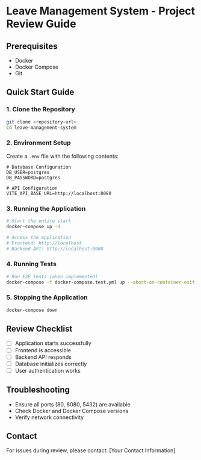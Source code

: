 
# Leave Management System - Project Review Guide

## Prerequisites
- Docker
- Docker Compose
- Git

## Quick Start Guide

### 1. Clone the Repository
```bash
git clone <repository-url>
cd leave-management-system
```

### 2. Environment Setup
Create a `.env` file with the following contents:
```
# Database Configuration
DB_USER=postgres
DB_PASSWORD=postgres

# API Configuration
VITE_API_BASE_URL=http://localhost:8080
```

### 3. Running the Application
```bash
# Start the entire stack
docker-compose up -d

# Access the application
# Frontend: http://localhost
# Backend API: http://localhost:8080
```

### 4. Running Tests
```bash
# Run E2E tests (when implemented)
docker-compose -f docker-compose.test.yml up --abort-on-container-exit
```

### 5. Stopping the Application
```bash
docker-compose down
```

## Review Checklist
- [ ] Application starts successfully
- [ ] Frontend is accessible
- [ ] Backend API responds
- [ ] Database initializes correctly
- [ ] User authentication works

## Troubleshooting
- Ensure all ports (80, 8080, 5432) are available
- Check Docker and Docker Compose versions
- Verify network connectivity

## Contact
For issues during review, please contact: [Your Contact Information]
